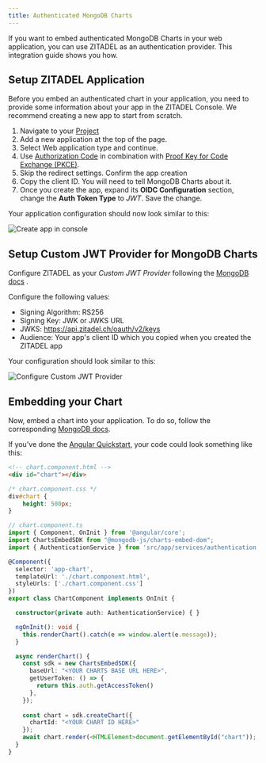```yaml
---
title: Authenticated MongoDB Charts
---
```


If you want to embed authenticated MongoDB Charts in your web application, you can use ZITADEL as an authentication provider.
This integration guide shows you how.

## Setup ZITADEL Application

Before you embed an authenticated chart in your application, you need to provide some information about your app in the ZITADEL Console.
We recommend creating a new app to start from scratch.

1. Navigate to your [Project](https://console.zitadel.ch/projects)
1. Add a new application at the top of the page.
1. Select Web application type and continue.
1. Use [Authorization Code](../../apis/openidoauth/grant-types#authorization-code) in combination with [Proof Key for Code Exchange (PKCE)](../../apis/openidoauth/grant-types#proof-key-for-code-exchange).
1. Skip the redirect settings. Confirm the app creation
1. Copy the client ID. You will need to tell MongoDB Charts about it.
1. Once you create the app, expand its **OIDC Configuration** section, change the **Auth Token Type** to _JWT_. Save the change.

Your application configuration should now look similar to this:

![Create app in console](/img/integrations/mongodb-charts-app-create-light.png)

## Setup Custom JWT Provider for MongoDB Charts

Configure ZITADEL as your _Custom JWT Provider_ following the [MongoDB docs](https://docs.mongodb.com/charts/configure-auth-providers/) .

Configure the following values:
- Signing Algorithm: RS256
- Signing Key: JWK or JWKS URL
- JWKS: https://api.zitadel.ch/oauth/v2/keys
- Audience: Your app's client ID which you copied when you created the ZITADEL app

Your configuration should look similar to this:

![Configure Custom JWT Provider](/img/integrations/mongodb-charts-auth-provider-light.png)

## Embedding your Chart

Now, embed a chart into your application. To do so, follow the corresponding [MongoDB docs](https://docs.mongodb.com/charts/saas/embed-chart-jwt-auth/).

If you've done the [Angular Quickstart](../../quickstarts/login/angular.md), your code could look something like this:

```html
<!-- chart.component.html -->
<div id="chart"></div>
```

```css
/* chart.component.css */
div#chart {
    height: 500px;    
}
```

```ts
// chart.component.ts
import { Component, OnInit } from '@angular/core';
import ChartsEmbedSDK from "@mongodb-js/charts-embed-dom";
import { AuthenticationService } from 'src/app/services/authentication.service';

@Component({
  selector: 'app-chart',
  templateUrl: './chart.component.html',
  styleUrls: ['./chart.component.css']
})
export class ChartComponent implements OnInit {

  constructor(private auth: AuthenticationService) { }

  ngOnInit(): void {
    this.renderChart().catch(e => window.alert(e.message));    
  }

  async renderChart() {
    const sdk = new ChartsEmbedSDK({
      baseUrl: "<YOUR CHARTS BASE URL HERE>",
      getUserToken: () => {
        return this.auth.getAccessToken()
      },
    });
  
    const chart = sdk.createChart({
      chartId: "<YOUR CHART ID HERE>"
    });
    await chart.render(<HTMLElement>document.getElementById("chart"));
  }  
}
```
